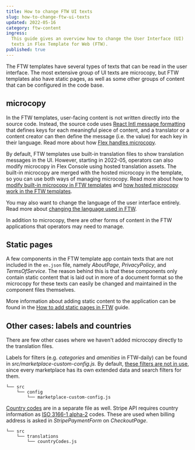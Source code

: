 ```yaml
---
title: How to change FTW UI texts
slug: how-to-change-ftw-ui-texts
updated: 2022-05-16
category: ftw-content
ingress:
  This guide gives an overview how to change the User Interface (UI)
  texts in Flex Template for Web (FTW).
published: true
---
```


The FTW templates have several types of texts that can be read in the
user interface. The most extensive group of UI texts are microcopy, but
FTW templates also have static pages, as well as some other groups of
content that can be configured in the code base.

## microcopy

In the FTW templates, user-facing content is not written directly into
the source code. Instead, the source code uses
[React Intl message formatting](https://formatjs.io/docs/intl#formatmessage)
that defines keys for each meaningful piece of content, and a translator
or a content creator can then define the message (i.e. the value) for
each key in their language. Read more about how
[Flex handles microcopy](/concepts/microcopy/).

By default, FTW templates use built-in translation files to show
translation messages in the UI. However, starting in 2022-05, operators
can also modify microcopy in Flex Console using hosted translation
assets. The built-in microcopy are merged with the hosted microcopy in
the template, so you can use both ways of managing microcopy. Read more
about how to
[modify built-in microcopy in FTW templates](/ftw/how-to-change-ftw-bundled-microcopy/)
and
[how hosted microcopy work in the FTW templates](/ftw/hosted-microcopy/).

You may also want to change the language of the user interface entirely.
Read more about
[changing the language used in FTW](/ftw/how-to-change-ftw-language/).

In addition to microcopy, there are other forms of content in the FTW
applications that operators may need to manage.

## Static pages

A few components in the FTW template app contain texts that are not
included in the `en.json` file, namely _AboutPage_, _PrivacyPolicy_, and
_TermsOfService_. The reason behind this is that these components only
contain static content that is laid out in more of a document format so
the microcopy for these texts can easily be changed and maintained in
the component files themselves.

More information about adding static content to the application can be
found in the
[How to add static pages in FTW](/ftw/how-to-add-static-pages-in-ftw/)
guide.

## Other cases: labels and countries

There are few other cases where we haven't added microcopy directly to
the translation files.

Labels for filters (e.g. _categories_ and _amenities_ in FTW-daily) can
be found in _src/marketplace-custom-config.js._ By default,
[these filters are not in use](/how-to/change-search-filters-in-ftw/#adding-a-new-search-filter),
since every marketplace has its own extended data and search filters for
them.

<extrainfo title="FTW-product has moved the location of some components">

```shell
└── src
    └── config
        └── marketplace-custom-config.js
```

</extrainfo>

[Country codes](https://github.com/sharetribe/flex-template-web/blob/master/src/translations/countryCodes.js)
are in a separate file as well. Stripe API requires country information
as
[ISO 3166-1 alpha-2](https://en.wikipedia.org/wiki/ISO_3166-1_alpha-2)
codes. These are used when billing address is asked in
_StripePaymentForm_ on _CheckoutPage_.

```shell
└── src
    └── translations
        └── countryCodes.js
```
